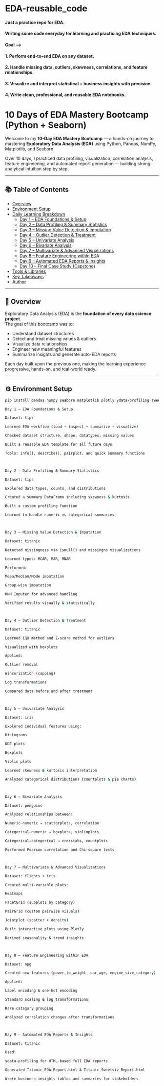 # EDA-reusable_code

#### Just a practice repo for EDA.
#### Writing some code everyday for learning and practicing EDA techniques.


#### Goal -->

#### 1. Perform end-to-end EDA on any dataset.
#### 2. Handle missing data, outliers, skewness, correlations, and feature relationships.
#### 3. Visualize and interpret statistical + business insights with precision.
#### 4. Write clean, professional, and reusable EDA notebooks.

# 10 Days of EDA Mastery Bootcamp (Python + Seaborn)

Welcome to my **10-Day EDA Mastery Bootcamp** — a hands-on journey to mastering **Exploratory Data Analysis (EDA)** using Python, Pandas, NumPy, Matplotlib, and Seaborn.

Over 10 days, I practiced data profiling, visualization, correlation analysis, feature engineering, and automated report generation — building strong analytical intuition step by step.

---

## 📚 Table of Contents
- [Overview](#overview)
- [Environment Setup](#environment-setup)
- [Daily Learning Breakdown](#daily-learning-breakdown)
  - [Day 1 – EDA Foundations & Setup](#day-1--eda-foundations--setup)
  - [Day 2 – Data Profiling & Summary Statistics](#day-2--data-profiling--summary-statistics)
  - [Day 3 – Missing Value Detection & Imputation](#day-3--missing-value-detection--imputation)
  - [Day 4 – Outlier Detection & Treatment](#day-4--outlier-detection--treatment)
  - [Day 5 – Univariate Analysis](#day-5--univariate-analysis)
  - [Day 6 – Bivariate Analysis](#day-6--bivariate-analysis)
  - [Day 7 – Multivariate & Advanced Visualizations](#day-7--multivariate--advanced-visualizations)
  - [Day 8 – Feature Engineering within EDA](#day-8--feature-engineering-within-eda)
  - [Day 9 – Automated EDA Reports & Insights](#day-9--automated-eda-reports--insights)
  - [Day 10 – Final Case Study (Capstone)](#day-10--final-case-study-capstone)
- [Tools & Libraries](#tools--libraries)
- [Key Takeaways](#key-takeaways)
- [Author](#author)

---

## 🧾 Overview

Exploratory Data Analysis (EDA) is the **foundation of every data science project**.  
The goal of this bootcamp was to:
- Understand dataset structures
- Detect and treat missing values & outliers
- Visualize data relationships
- Engineer new meaningful features
- Summarize insights and generate auto-EDA reports

Each day built upon the previous one, making the learning experience progressive, hands-on, and real-world ready.

---

## ⚙️ Environment Setup

```bash
pip install pandas numpy seaborn matplotlib plotly ydata-profiling sweetviz missingno scikit-learn

Day 1 – EDA Foundations & Setup

Dataset: tips

Learned EDA workflow (load → inspect → summarize → visualize)

Checked dataset structure, shape, datatypes, missing values

Built a reusable EDA template for all future days

Tools: info(), describe(), pairplot, and quick summary functions



Day 2 – Data Profiling & Summary Statistics

Dataset: tips

Explored data types, counts, and distributions

Created a summary DataFrame including skewness & kurtosis

Built a custom profiling function

Learned to handle numeric vs categorical summaries



Day 3 – Missing Value Detection & Imputation

Dataset: titanic

Detected missingness via isnull() and missingno visualizations

Learned types: MCAR, MAR, MNAR

Performed:

Mean/Median/Mode imputation

Group-wise imputation

KNN Imputer for advanced handling

Verified results visually & statistically



Day 4 – Outlier Detection & Treatment

Dataset: titanic

Learned IQR method and Z-score method for outliers

Visualized with boxplots

Applied:

Outlier removal

Winsorization (capping)

Log transformations

Compared data before and after treatment



Day 5 – Univariate Analysis

Dataset: iris

Explored individual features using:

Histograms

KDE plots

Boxplots

Violin plots

Learned skewness & kurtosis interpretation

Analyzed categorical distributions (countplots & pie charts)



Day 6 – Bivariate Analysis

Dataset: penguins

Analyzed relationships between:

Numeric–numeric → scatterplots, correlation

Categorical–numeric → boxplots, violinplots

Categorical–categorical → crosstabs, countplots

Performed Pearson correlation and Chi-square tests



Day 7 – Multivariate & Advanced Visualizations

Dataset: flights + iris

Created multi-variable plots:

Heatmaps

FacetGrid (subplots by category)

PairGrid (custom pairwise visuals)

Jointplot (scatter + density)

Built interactive plots using Plotly

Derived seasonality & trend insights



Day 8 – Feature Engineering within EDA

Dataset: mpg

Created new features (power_to_weight, car_age, engine_size_category)

Applied:

Label encoding & one-hot encoding

Standard scaling & log transformations

Rare category grouping

Analyzed correlation changes after transformations



Day 9 – Automated EDA Reports & Insights

Dataset: titanic

Used:

ydata-profiling for HTML-based full EDA reports

Generated Titanic_EDA_Report.html & Titanic_Sweetviz_Report.html

Wrote business insights tables and summaries for stakeholders



